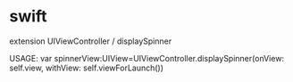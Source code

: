 # swift


extension UIViewController / displaySpinner

USAGE:
      var spinnerView:UIView=UIViewController.displaySpinner(onView: self.view, withView: self.viewForLaunch())
